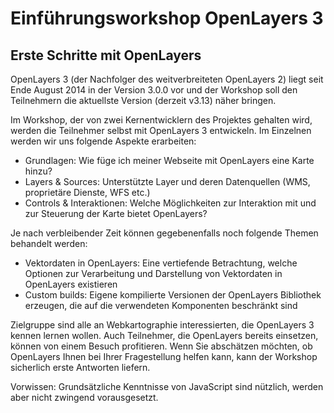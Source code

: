 # Einführungsworkshop OpenLayers 3

## Erste Schritte mit OpenLayers

OpenLayers 3 (der Nachfolger des weitverbreiteten OpenLayers 2) liegt seit Ende
August 2014 in der Version 3.0.0 vor und der Workshop soll den Teilnehmern die
aktuellste Version (derzeit v3.13) näher bringen.

Im Workshop, der von zwei Kernentwicklern des Projektes gehalten wird, werden
die Teilnehmer selbst mit OpenLayers 3 entwickeln. Im Einzelnen werden wir uns
folgende Aspekte erarbeiten:

* Grundlagen: Wie füge ich meiner Webseite mit OpenLayers eine Karte hinzu?
* Layers & Sources: Unterstützte Layer und deren Datenquellen (WMS, proprietäre
  Dienste, WFS etc.)
* Controls & Interaktionen: Welche Möglichkeiten zur Interaktion mit und zur
  Steuerung der Karte bietet OpenLayers?

Je nach verbleibender Zeit können gegebenenfalls noch folgende Themen behandelt
werden:

* Vektordaten in OpenLayers: Eine vertiefende Betrachtung, welche Optionen zur
  Verarbeitung und Darstellung von Vektordaten in OpenLayers existieren
* Custom builds: Eigene kompilierte Versionen der OpenLayers Bibliothek
  erzeugen, die auf die verwendeten Komponenten beschränkt sind

Zielgruppe sind alle an Webkartographie interessierten, die OpenLayers 3 kennen
lernen wollen. Auch Teilnehmer, die OpenLayers bereits einsetzen, können von
einem Besuch profitieren. Wenn Sie abschätzen möchten, ob OpenLayers Ihnen bei
Ihrer Fragestellung helfen kann, kann der Workshop sicherlich erste Antworten
liefern.

Vorwissen: Grundsätzliche Kenntnisse von JavaScript sind nützlich, werden aber
nicht zwingend vorausgesetzt.
